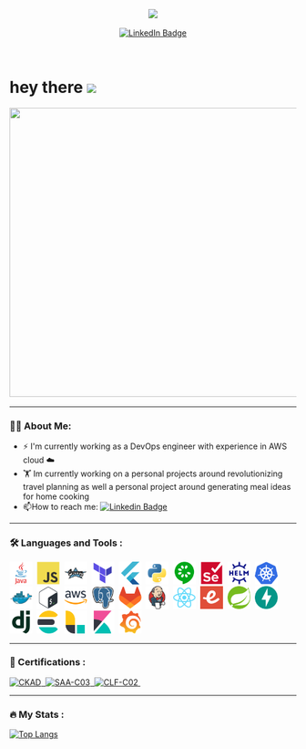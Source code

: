 <p align="center">
  <img src="https://i.giphy.com/media/v1.Y2lkPTc5MGI3NjExc2pweTdzdDA2M3FtYTM0dTA5cmN1NWlqdnYwbGl2cDgwMmt3cHp2cCZlcD12MV9pbnRlcm5hbF9naWZfYnlfaWQmY3Q9Zw/vqxviVfqGAa14SgeiC/giphy.gif" width="100"/>
</p>

<p align="center">
    <a href="https://www.linkedin.com/in/benjamin-tan-3a9887b6/" target="_blank">
        <img src="https://img.shields.io/badge/LinkedIn-blue?style=for-the-badge&logo=linkedin&logoColor=white" alt="LinkedIn Badge"/>
    </a>
</p>

<p align="center">
    <img src="https://komarev.com/ghpvc/?username=benjiTKJ&style=flat-square&color=blue" alt="" align="center"/>
</p>

<h1>
  hey there
  <img src="https://media.giphy.com/media/hvRJCLFzcasrR4ia7z/giphy.gif" width="30px"/>
</h1>

<div align="center">
  <img src="https://ih1.redbubble.net/image.492748374.0692/st,small,507x507-pad,600x600,f8f8f8.u1.jpg" width="507" height="507"/>
</div>

---

### :male_detective: About Me:

- :zap: I'm currently working as a DevOps engineer with experience in AWS cloud :cloud:
- :weight_lifting: Im currently working on a personal projects around revolutionizing travel planning  as well a personal project around generating meal ideas for home cooking
- :mailbox:How to reach me: [![Linkedin Badge](https://img.shields.io/badge/LinkedIn-blue?style=for-the-badge&logo=linkedin&logoColor=white)](https://www.linkedin.com/in/benjamin-tan-3a9887b6/)

---

### :hammer_and_wrench: Languages and Tools :
<div>
    <img src="https://github.com/devicons/devicon/blob/master/icons/java/java-original-wordmark.svg" title="Java" alt="Java" width="40" height="40"/>&nbsp;
    <img src="https://github.com/devicons/devicon/blob/master/icons/javascript/javascript-original.svg" title="Javascript" alt="Javascript" width="40" height="40"/>&nbsp;
    <img src="https://github.com/devicons/devicon/blob/master/icons/groovy/groovy-original.svg" title="Groovy" alt="Groovy" width="40" height="40"/>&nbsp;
    <img src="https://github.com/devicons/devicon/blob/master/icons/terraform/terraform-original.svg" title="Terraform" alt="Terraform" width="40" height="40"/>&nbsp;
    <img src="https://github.com/devicons/devicon/blob/master/icons/flutter/flutter-original.svg" title="Flutter" alt="Flutter" width="40" height="40"/>&nbsp;
    <img src="https://github.com/devicons/devicon/blob/master/icons/python/python-original.svg" title="Python" alt="Python" width="40" height="40"/>&nbsp;
    <img src="https://github.com/devicons/devicon/blob/master/icons/cucumber/cucumber-plain.svg" title="Cucumber" alt="Cucumber" width="40" height="40"/>&nbsp;
    <img src="https://github.com/devicons/devicon/blob/master/icons/selenium/selenium-original.svg" title="Selenium" alt="Selenium" width="40" height="40"/>&nbsp;
    <img src="https://github.com/devicons/devicon/blob/master/icons/helm/helm-original.svg" title="Helm" alt="Helm" width="40" height="40"/>&nbsp;
    <img src="https://github.com/devicons/devicon/blob/master/icons/kubernetes/kubernetes-original.svg" title="Kubernetes" alt="Kubernetes" width="40" height="40"/>&nbsp;
    <img src="https://github.com/devicons/devicon/blob/master/icons/docker/docker-original.svg" title="Docker" alt="Docker" width="40" height="40"/>&nbsp;
    <img src="https://github.com/devicons/devicon/blob/master/icons/bash/bash-original.svg" title="Bash" alt="Bash" width="40" height="40"/>&nbsp;
    <img src="https://github.com/devicons/devicon/blob/master/icons/amazonwebservices/amazonwebservices-original-wordmark.svg" title="AWS" alt="AWS" width="40" height="40"/>&nbsp;
    <img src="https://github.com/devicons/devicon/blob/master/icons/postgresql/postgresql-original.svg" title="Postgresql" alt="Postgresql" width="40" height="40"/>&nbsp;
    <img src="https://github.com/devicons/devicon/blob/master/icons/gitlab/gitlab-original.svg" title="Gitlab" alt="Gitlab" width="40" height="40"/>&nbsp;
    <img src="https://github.com/devicons/devicon/blob/master/icons/jenkins/jenkins-original.svg" title="Jenkins" alt="Jenkins" width="40" height="40"/>&nbsp;
    <img src="https://github.com/devicons/devicon/blob/master/icons/react/react-original.svg" title="React" alt="React" width="40" height="40"/>&nbsp;
    <img src="https://github.com/devicons/devicon/blob/master/icons/ember/ember-original.svg" title="Ember" alt="Ember" width="40" height="40"/>&nbsp;
    <img src="https://github.com/devicons/devicon/blob/master/icons/spring/spring-original.svg" title="Spring" alt="Spring" width="40" height="40"/>&nbsp;
    <img src="https://github.com/devicons/devicon/blob/master/icons/fastapi/fastapi-original.svg" title="FastAPI" alt="FastAPI" width="40" height="40"/>&nbsp;
    <img src="https://github.com/devicons/devicon/blob/master/icons/django/django-plain.svg" title="Django" alt="Django" width="40" height="40"/>&nbsp;
    <img src="https://github.com/devicons/devicon/blob/master/icons/elasticsearch/elasticsearch-original.svg" title="Elasticsearch" alt="Elasticsearch" width="40" height="40"/>&nbsp;
    <img src="https://github.com/devicons/devicon/blob/master/icons/logstash/logstash-original.svg" title="Logstash" alt="Logstash" width="40" height="40"/>&nbsp;
    <img src="https://github.com/devicons/devicon/blob/master/icons/kibana/kibana-original.svg" title="Kibana" alt="Kibana" width="40" height="40"/>&nbsp;
    <img src="https://github.com/devicons/devicon/blob/master/icons/grafana/grafana-original.svg" title="Grafana" alt="Grafana" width="40" height="40"/>&nbsp;
</div>

---

### :scroll: Certifications :

<div>
    <a href="https://www.credly.com/badges/f52e7ee4-ed39-41b0-842f-b3feb1c542ef/public_url">
        <img src="https://images.credly.com/size/680x680/images/cc8adc83-1dc6-4d57-8e20-22171247e052/blob" title="CKAD: Certified Kubernetes Application Developer" alt="CKAD" width="40" height="40">&nbsp;
    </a>
    <a href="https://www.credly.com/badges/bc5cbab1-f54f-4322-a212-094f6ea51f36/public_url">
        <img src="https://images.credly.com/images/0e284c3f-5164-4b21-8660-0d84737941bc/image.png" title="AWS Certified Solutions Architect – Associate" alt="SAA-C03" width="40" height="40">&nbsp;
    </a>
    <a href="https://www.credly.com/badges/5e37d1c8-6f5f-40a9-9dd7-66996a8cbf5f/public_url">
        <img src="https://images.credly.com/images/00634f82-b07f-4bbd-a6bb-53de397fc3a6/image.png" title="AWS Certified Cloud Practitioner" alt="CLF-C02" width="40" height="40">&nbsp;
    </a>
</div>

---

### :fire: My Stats :
[![Top Langs](https://github-readme-stats.vercel.app/api/top-langs/?username=benjiTKJ)](https://github.com/anuraghazra/github-readme-stats)
